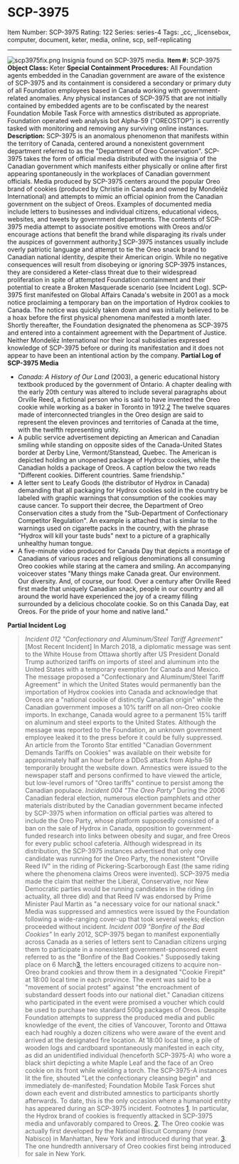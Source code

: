 # SCP-3975
Item Number: SCP-3975
Rating: 122
Series: series-4
Tags: _cc, _licensebox, computer, document, keter, media, online, scp, self-replicating

---

![scp3975fix.png](https://scp-wiki.wdfiles.com/local--files/scp-3975/scp3975fix.png)
Insignia found on SCP-3975 media.
**Item #:** SCP-3975
**Object Class:** Keter
**Special Containment Procedures:** All Foundation agents embedded in the Canadian government are aware of the existence of SCP-3975 and its containment is considered a secondary or primary duty of all Foundation employees based in Canada working with government-related anomalies. Any physical instances of SCP-3975 that are not initially contained by embedded agents are to be confiscated by the nearest Foundation Mobile Task Force with amnestics distributed as appropriate. Foundation operated web analysis bot Alpha-59 ("OREOSTOP") is currently tasked with monitoring and removing any surviving online instances.
**Description:** SCP-3975 is an anomalous phenomenon that manifests within the territory of Canada, centered around a nonexistent government department referred to as the "Department of Oreo Conservation". SCP-3975 takes the form of official media distributed with the insignia of the Canadian government which manifests either physically or online after first appearing spontaneously in the workplaces of Canadian government officials. Media produced by SCP-3975 centers around the popular Oreo brand of cookies (produced by Christie in Canada and owned by Mondelēz International) and attempts to mimic an official opinion from the Canadian government on the subject of Oreos. Examples of documented media include letters to businesses and individual citizens, educational videos, websites, and tweets by government departments.
The contents of SCP-3975 media attempt to associate positive emotions with Oreos and/or encourage actions that benefit the brand while disparaging its rivals under the auspices of government authority.[1](javascript:;) SCP-3975 instances usually include overly patriotic language and attempt to tie the Oreo snack brand to Canadian national identity, despite their American origin. While no negative consequences will result from disobeying or ignoring SCP-3975 instances, they are considered a Keter-class threat due to their widespread proliferation in spite of attempted Foundation containment and their potential to create a Broken Masquerade scenario (see Incident Log).
SCP-3975 first manifested on Global Affairs Canada's website in 2001 as a mock notice proclaiming a temporary ban on the importation of Hydrox cookies to Canada. The notice was quickly taken down and was initially believed to be a hoax before the first physical phenomena manifested a month later. Shortly thereafter, the Foundation designated the phenomena as SCP-3975 and entered into a containment agreement with the Department of Justice. Neither Mondelēz International nor their local subsidiaries expressed knowledge of SCP-3975 before or during its manifestation and it does not appear to have been an intentional action by the company.
**Partial Log of SCP-3975 Media**
  * _Canada: A History of Our Land_ (2003), a generic educational history textbook produced by the government of Ontario. A chapter dealing with the early 20th century was altered to include several paragraphs about Orville Reed, a fictional person who is said to have invented the Oreo cookie while working as a baker in Toronto in 1912.[2](javascript:;) The twelve squares made of interconnected triangles in the Oreo design are said to represent the eleven provinces and territories of Canada at the time, with the twelfth representing unity.
  * A public service advertisement depicting an American and Canadian smiling while standing on opposite sides of the Canada-United States border at Derby Line, Vermont/Stanstead, Quebec. The American is depicted holding an unopened package of Hydrox cookies, while the Canadian holds a package of Oreos. A caption below the two reads "Different cookies. Different countries. Same friendship."
  * A letter sent to Leafy Goods (the distributor of Hydrox in Canada) demanding that all packaging for Hydrox cookies sold in the country be labeled with graphic warnings that consumption of the cookies may cause cancer. To support their decree, the Department of Oreo Conservation cites a study from the "Sub-Department of Confectionary Competitor Regulation". An example is attached that is similar to the warnings used on cigarette packs in the country, with the phrase "Hydrox will kill your taste buds" next to a picture of a graphically unhealthy human tongue.
  * A five-minute video produced for Canada Day that depicts a montage of Canadians of various races and religious denominations all consuming Oreo cookies while staring at the camera and smiling. An accompanying voiceover states "Many things make Canada great. Our environment. Our diversity. And, of course, our food. Over a century after Orville Reed first made that uniquely Canadian snack, people in our country and all around the world have experienced the joy of a creamy filling surrounded by a delicious chocolate cookie. So on this Canada Day, eat Oreos. For the pride of your home and native land."

**Partial Incident Log**
> _Incident 012 "Confectionary and Aluminum/Steel Tariff Agreement"_ [Most Recent Incident]
> In March 2018, a diplomatic message was sent to the White House from Ottawa shortly after US President Donald Trump authorized tariffs on imports of steel and aluminum into the United States with a temporary exemption for Canada and Mexico. The message proposed a "Confectionary and Aluminum/Steel Tariff Agreement" in which the United States would permanently ban the importation of Hydrox cookies into Canada and acknowledge that Oreos are a "national cookie of distinctly Canadian origin" while the Canadian government imposes a 10% tariff on all non-Oreo cookie imports. In exchange, Canada would agree to a permanent 15% tariff on aluminum and steel exports to the United States.
> Although the message was reported to the Foundation, an unknown government employee leaked it to the press before it could be fully suppressed. An article from the Toronto Star entitled "Canadian Government Demands Tariffs on Cookies" was available on their website for approximately half an hour before a DDoS attack from Alpha-59 temporarily brought the website down. Amnestics were issued to the newspaper staff and persons confirmed to have viewed the article, but low-level rumors of "Oreo tariffs" continue to persist among the Canadian populace.
> _Incident 004 "The Oreo Party"_
> During the 2006 Canadian federal election, numerous election pamphlets and other materials distributed by the Canadian government became infected by SCP-3975 when information on official parties was altered to include the Oreo Party, whose platform supposedly consisted of a ban on the sale of Hydrox in Canada, opposition to government-funded research into links between obesity and sugar, and free Oreos for every public school cafeteria. Although widespread in its distribution, the SCP-3975 instances advertised that only one candidate was running for the Oreo Party, the nonexistent "Orville Reed IV" in the riding of Pickering-Scarborough East (the same riding where the phenomena claims Oreos were invented). SCP-3975 media made the claim that neither the Liberal, Conservative, nor New Democratic parties would be running candidates in the riding (in actuality, all three did) and that Reed IV was endorsed by Prime Minister Paul Martin as "a necessary voice for our national snack." Media was suppressed and amnestics were issued by the Foundation following a wide-ranging cover-up that took several weeks; election proceeded without incident.
> _Incident 009 "Bonfire of the Bad Cookies"_
> In early 2012, SCP-3975 began to manifest exponentially across Canada as a series of letters sent to Canadian citizens urging them to participate in a nonexistent government-sponsored event referred to as the "Bonfire of the Bad Cookies." Supposedly taking place on 6 March[3](javascript:;), the letters encouraged citizens to acquire non-Oreo brand cookies and throw them in a designated "Cookie Firepit" at 18:00 local time in each province. The event was said to be a "movement of social protest" against "the encroachment of substandard dessert foods into our national diet." Canadian citizens who participated in the event were promised a voucher which could be used to purchase two standard 500g packages of Oreos.
> Despite Foundation attempts to suppress the produced media and public knowledge of the event, the cities of Vancouver, Toronto and Ottawa each had roughly a dozen citizens who were aware of the event and arrived at the designated fire location. At 18:00 local time, a pile of wooden logs and cardboard spontaneously manifested in each city, as did an unidentified individual (henceforth SCP-3975-A) who wore a black shirt depicting a white Maple Leaf and the face of an Oreo cookie on its front while wielding a torch. The SCP-3975-A instances lit the fire, shouted "Let the confectionary cleansing begin" and immediately de-manifested; Foundation Mobile Task Forces shut down each event and distributed amnestics to participants shortly afterwards. To date, this is the only occasion where a humanoid entity has appeared during an SCP-3975 incident.
Footnotes
[1](javascript:;). In particular, the Hydrox brand of cookies is frequently attacked in SCP-3975 media and unfavorably compared to Oreos.
[2](javascript:;). The Oreo cookie was actually first developed by the National Biscuit Company (now Nabisco) in Manhattan, New York and introduced during that year.
[3](javascript:;). The one hundredth anniversary of Oreo cookies first being introduced for sale in New York.